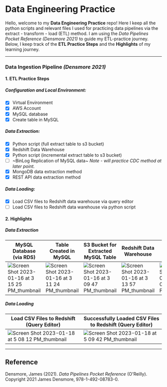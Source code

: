 # Data Engineering Practice

Hello, welcome to my **Data Engineering Practice** repo! Here I keep all the python scripts and relevant files I used for practicing data pipelines via the  extract - transform - load (ETL) method. I am using the *Data Pipelines Pocket Reference (Densmore 2021)* to guide my ETL-practice journey. Below, I keep track of the **ETL Practice Steps** and the **Highlights** of my learning journey.

-----------
### Data Ingestion Pipeline *(Densmore 2021)*
#### **1. ETL Practice Steps**
##### Configuration and Local Environment:
- [x] Virtual Environment
- [x] AWS Account
- [x] MySQL database
- [x] Create table in MySQL
##### Data Extraction:
- [X] Python script (full extract table to s3 bucket)
- [x] Redshift Data Warehouse
- [x] Python script (incremental extract table to s3 bucket)
- [ ] ~BinLog Replication of MySQL data~ *Note - will practice CDC method at later point.*
- [x] MongoDB data extraction method 
- [x] REST API data extraction method
##### Data Loading:
- [x] Load CSV files to Redshift data warehouse via query editor
- [ ] Load CSV files to Redshift data warehouse via python script

#### **2. Highlights**
##### Data Extraction
| MySQL Database (via RDS) | Table Created in MySQL | S3 Bucket for Extracted MySQL Table | Redshift Data Warehouse | MongoDB Database |
| ----------- | ----------- | ----------- | ----------- | ----------- |
|![Screen Shot 2023-01-16 at 3 15 25 PM_thumbnail](https://user-images.githubusercontent.com/95442334/212779243-44f39162-5dfa-4ce3-8ba4-815015b28649.jpg)| ![Screen Shot 2023-01-16 at 3 11 24 PM_thumbnail](https://user-images.githubusercontent.com/95442334/212779266-612b5bc3-8161-467d-9af4-ec3b5bc16f08.jpg)| ![Screen Shot 2023-01-16 at 3 09 47 PM_thumbnail](https://user-images.githubusercontent.com/95442334/212779292-b5a11716-516d-4708-a4f6-b0f0e190abb9.jpg)| ![Screen Shot 2023-01-16 at 3 13 57 PM_thumbnail](https://user-images.githubusercontent.com/95442334/212779308-c373926b-c728-4eff-a0a6-0fbf012d2d79.jpg)| ![Screen Shot 2023-01-16 at 3 08 03 PM_thumbnail](https://user-images.githubusercontent.com/95442334/212779320-a295a713-4209-481b-88fc-f7393224b49e.jpg)|

##### Data Loading
| Load CSV Files to Redshift (Query Editor) | Successfully Loaded CSV Files to Redshift (Query Editor) |
| ----------- | ----------- |
|![Screen Shot 2023-01-18 at 5 08 12 PM_thumbnail](https://user-images.githubusercontent.com/95442334/213332303-b4d053b1-a104-4f5c-bfed-133bb6f804af.jpg)|![Screen Shot 2023-01-18 at 5 09 42 PM_thumbnail](https://user-images.githubusercontent.com/95442334/213332580-e8a7c6c0-9548-4af9-8d8e-d18e3d0e44aa.jpg)|
-----------
## Reference
Densmore, James (2021). *Data Pipelines Pocket Reference* (O'Reilly). Copyright 2021 James Densmore, 978-1-492-08783-0.
